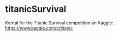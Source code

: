# titanicSurvival
Kernal for the Titanic Survival competition on Kaggle: https://www.kaggle.com/c/titanic
